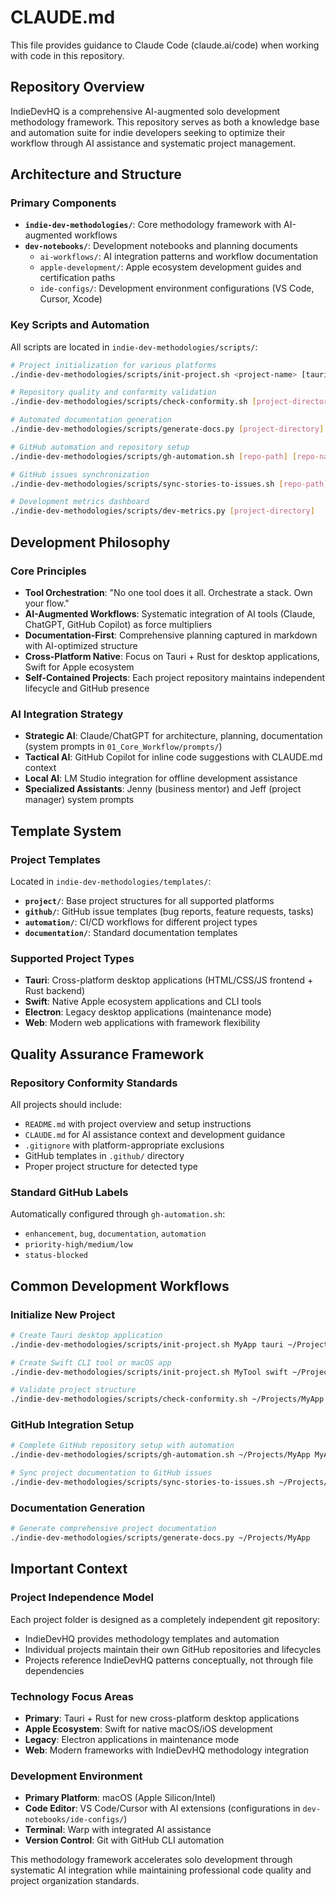 # CLAUDE.md

This file provides guidance to Claude Code (claude.ai/code) when working with code in this repository.

## Repository Overview

IndieDevHQ is a comprehensive AI-augmented solo development methodology framework. This repository serves as both a knowledge base and automation suite for indie developers seeking to optimize their workflow through AI assistance and systematic project management.

## Architecture and Structure

### Primary Components

- **`indie-dev-methodologies/`**: Core methodology framework with AI-augmented workflows
- **`dev-notebooks/`**: Development notebooks and planning documents
  - `ai-workflows/`: AI integration patterns and workflow documentation
  - `apple-development/`: Apple ecosystem development guides and certification paths
  - `ide-configs/`: Development environment configurations (VS Code, Cursor, Xcode)

### Key Scripts and Automation

All scripts are located in `indie-dev-methodologies/scripts/`:

```bash
# Project initialization for various platforms
./indie-dev-methodologies/scripts/init-project.sh <project-name> [tauri|swift|web|electron] [target-directory]

# Repository quality and conformity validation
./indie-dev-methodologies/scripts/check-conformity.sh [project-directory] [verbose]

# Automated documentation generation
./indie-dev-methodologies/scripts/generate-docs.py [project-directory]

# GitHub automation and repository setup
./indie-dev-methodologies/scripts/gh-automation.sh [repo-path] [repo-name] [public|private]

# GitHub issues synchronization
./indie-dev-methodologies/scripts/sync-stories-to-issues.sh [repo-path] [dry-run]

# Development metrics dashboard
./indie-dev-methodologies/scripts/dev-metrics.py [project-directory]
```

## Development Philosophy

### Core Principles
- **Tool Orchestration**: "No one tool does it all. Orchestrate a stack. Own your flow."
- **AI-Augmented Workflows**: Systematic integration of AI tools (Claude, ChatGPT, GitHub Copilot) as force multipliers
- **Documentation-First**: Comprehensive planning captured in markdown with AI-optimized structure
- **Cross-Platform Native**: Focus on Tauri + Rust for desktop applications, Swift for Apple ecosystem
- **Self-Contained Projects**: Each project repository maintains independent lifecycle and GitHub presence

### AI Integration Strategy
- **Strategic AI**: Claude/ChatGPT for architecture, planning, documentation (system prompts in `01_Core_Workflow/prompts/`)
- **Tactical AI**: GitHub Copilot for inline code suggestions with CLAUDE.md context
- **Local AI**: LM Studio integration for offline development assistance
- **Specialized Assistants**: Jenny (business mentor) and Jeff (project manager) system prompts

## Template System

### Project Templates
Located in `indie-dev-methodologies/templates/`:
- **`project/`**: Base project structures for all supported platforms
- **`github/`**: GitHub issue templates (bug reports, feature requests, tasks)
- **`automation/`**: CI/CD workflows for different project types
- **`documentation/`**: Standard documentation templates

### Supported Project Types
- **Tauri**: Cross-platform desktop applications (HTML/CSS/JS frontend + Rust backend)
- **Swift**: Native Apple ecosystem applications and CLI tools
- **Electron**: Legacy desktop applications (maintenance mode)
- **Web**: Modern web applications with framework flexibility

## Quality Assurance Framework

### Repository Conformity Standards
All projects should include:
- `README.md` with project overview and setup instructions
- `CLAUDE.md` for AI assistance context and development guidance
- `.gitignore` with platform-appropriate exclusions
- GitHub templates in `.github/` directory
- Proper project structure for detected type

### Standard GitHub Labels
Automatically configured through `gh-automation.sh`:
- `enhancement`, `bug`, `documentation`, `automation`
- `priority-high/medium/low`
- `status-blocked`

## Common Development Workflows

### Initialize New Project
```bash
# Create Tauri desktop application
./indie-dev-methodologies/scripts/init-project.sh MyApp tauri ~/Projects

# Create Swift CLI tool or macOS app
./indie-dev-methodologies/scripts/init-project.sh MyTool swift ~/Projects

# Validate project structure
./indie-dev-methodologies/scripts/check-conformity.sh ~/Projects/MyApp
```

### GitHub Integration Setup
```bash
# Complete GitHub repository setup with automation
./indie-dev-methodologies/scripts/gh-automation.sh ~/Projects/MyApp MyApp public

# Sync project documentation to GitHub issues
./indie-dev-methodologies/scripts/sync-stories-to-issues.sh ~/Projects/MyApp false
```

### Documentation Generation
```bash
# Generate comprehensive project documentation
./indie-dev-methodologies/scripts/generate-docs.py ~/Projects/MyApp
```

## Important Context

### Project Independence Model
Each project folder is designed as a completely independent git repository:
- IndieDevHQ provides methodology templates and automation
- Individual projects maintain their own GitHub repositories and lifecycles
- Projects reference IndieDevHQ patterns conceptually, not through file dependencies

### Technology Focus Areas
- **Primary**: Tauri + Rust for new cross-platform desktop applications
- **Apple Ecosystem**: Swift for native macOS/iOS development
- **Legacy**: Electron applications in maintenance mode
- **Web**: Modern frameworks with IndieDevHQ methodology integration

### Development Environment
- **Primary Platform**: macOS (Apple Silicon/Intel)
- **Code Editor**: VS Code/Cursor with AI extensions (configurations in `dev-notebooks/ide-configs/`)
- **Terminal**: Warp with integrated AI assistance
- **Version Control**: Git with GitHub CLI automation

This methodology framework accelerates solo development through systematic AI integration while maintaining professional code quality and project organization standards.